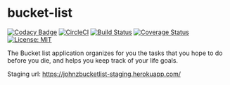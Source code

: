 # bucket-list

[![Codacy Badge](https://api.codacy.com/project/badge/Grade/9eb767981d1445b2899f8df277ec9a92)](https://www.codacy.com/app/SerryJohns/bucket-list?utm_source=github.com&utm_medium=referral&utm_content=SerryJohns/bucket-list&utm_campaign=badger)
[![CircleCI](https://circleci.com/gh/SerryJohns/bucket-list/tree/master.svg?style=svg)](https://circleci.com/gh/SerryJohns/bucket-list/tree/master)
[![Build Status](https://travis-ci.org/SerryJohns/bucket-list.svg?branch=master)](https://travis-ci.org/SerryJohns/bucket-list)
[![Coverage Status](https://coveralls.io/repos/github/SerryJohns/bucket-list/badge.svg?branch=master)](https://coveralls.io/github/SerryJohns/bucket-list?branch=master)
[![License: MIT](https://img.shields.io/badge/License-MIT-yellow.svg)](https://opensource.org/licenses/MIT)

The Bucket list application organizes for you the tasks that you hope to do before you die, and helps you keep track of your life goals.

Staging url: https://johnzbucketlist-staging.herokuapp.com/
